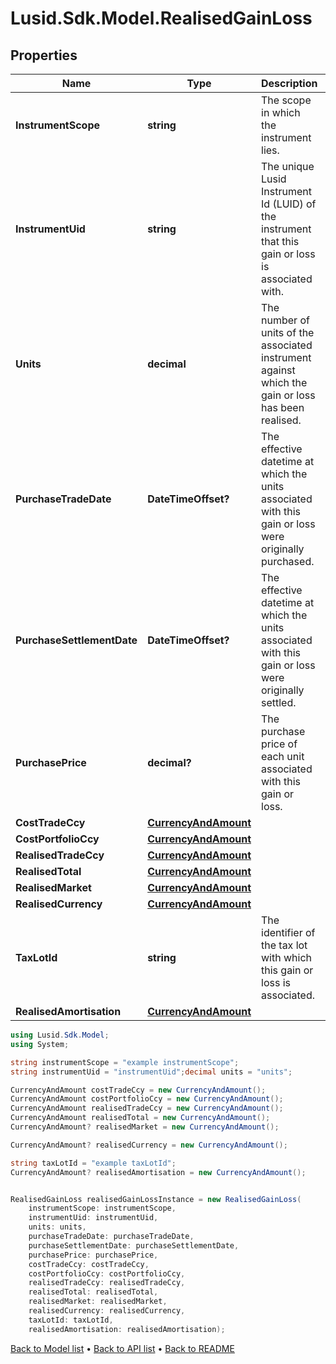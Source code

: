 # Lusid.Sdk.Model.RealisedGainLoss

## Properties

Name | Type | Description | Notes
------------ | ------------- | ------------- | -------------
**InstrumentScope** | **string** | The scope in which the instrument lies. | [optional] 
**InstrumentUid** | **string** | The unique Lusid Instrument Id (LUID) of the instrument that this gain or loss is associated with. | 
**Units** | **decimal** | The number of units of the associated instrument against which the gain or loss has been realised. | 
**PurchaseTradeDate** | **DateTimeOffset?** | The effective datetime at which the units associated with this gain or loss were originally purchased. | [optional] [readonly] 
**PurchaseSettlementDate** | **DateTimeOffset?** | The effective datetime at which the units associated with this gain or loss were originally settled. | [optional] [readonly] 
**PurchasePrice** | **decimal?** | The purchase price of each unit associated with this gain or loss. | [optional] 
**CostTradeCcy** | [**CurrencyAndAmount**](CurrencyAndAmount.md) |  | 
**CostPortfolioCcy** | [**CurrencyAndAmount**](CurrencyAndAmount.md) |  | 
**RealisedTradeCcy** | [**CurrencyAndAmount**](CurrencyAndAmount.md) |  | 
**RealisedTotal** | [**CurrencyAndAmount**](CurrencyAndAmount.md) |  | 
**RealisedMarket** | [**CurrencyAndAmount**](CurrencyAndAmount.md) |  | [optional] 
**RealisedCurrency** | [**CurrencyAndAmount**](CurrencyAndAmount.md) |  | [optional] 
**TaxLotId** | **string** | The identifier of the tax lot with which this gain or loss is associated. | [optional] 
**RealisedAmortisation** | [**CurrencyAndAmount**](CurrencyAndAmount.md) |  | [optional] 

```csharp
using Lusid.Sdk.Model;
using System;

string instrumentScope = "example instrumentScope";
string instrumentUid = "instrumentUid";decimal units = "units";

CurrencyAndAmount costTradeCcy = new CurrencyAndAmount();
CurrencyAndAmount costPortfolioCcy = new CurrencyAndAmount();
CurrencyAndAmount realisedTradeCcy = new CurrencyAndAmount();
CurrencyAndAmount realisedTotal = new CurrencyAndAmount();
CurrencyAndAmount? realisedMarket = new CurrencyAndAmount();

CurrencyAndAmount? realisedCurrency = new CurrencyAndAmount();

string taxLotId = "example taxLotId";
CurrencyAndAmount? realisedAmortisation = new CurrencyAndAmount();


RealisedGainLoss realisedGainLossInstance = new RealisedGainLoss(
    instrumentScope: instrumentScope,
    instrumentUid: instrumentUid,
    units: units,
    purchaseTradeDate: purchaseTradeDate,
    purchaseSettlementDate: purchaseSettlementDate,
    purchasePrice: purchasePrice,
    costTradeCcy: costTradeCcy,
    costPortfolioCcy: costPortfolioCcy,
    realisedTradeCcy: realisedTradeCcy,
    realisedTotal: realisedTotal,
    realisedMarket: realisedMarket,
    realisedCurrency: realisedCurrency,
    taxLotId: taxLotId,
    realisedAmortisation: realisedAmortisation);
```

[Back to Model list](../README.md#documentation-for-models) &#8226; [Back to API list](../README.md#documentation-for-api-endpoints) &#8226; [Back to README](../README.md)
